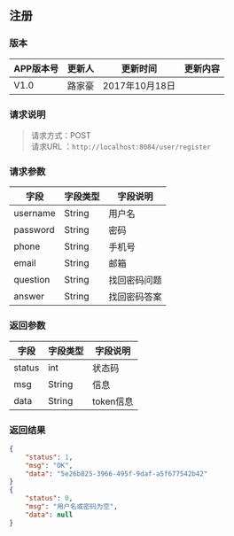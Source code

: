## 注册
> 

### 版本
APP版本号|更新人|更新时间|更新内容
---|---|---|---
V1.0|路家豪|2017年10月18日|

### 请求说明
> 请求方式：POST<br>
请求URL ：`http://localhost:8084/user/register`

### 请求参数
字段|字段类型|字段说明
---|---|---
username  |String |用户名
password  |String |密码
phone  |String |手机号
email  |String |邮箱
question  |String |找回密码问题
answer  |String |找回密码答案

### 返回参数
字段  |字段类型   |字段说明
---|---|---
status  |int |状态码
msg  |String |信息
data  |String |token信息


### 返回结果
```json
{
    "status": 1,
    "msg": "OK",
    "data": "5e26b825-3966-495f-9daf-a5f677542b42"
}
{
    "status": 0,
    "msg": "用户名或密码为空",
    "data": null
}
``` 
